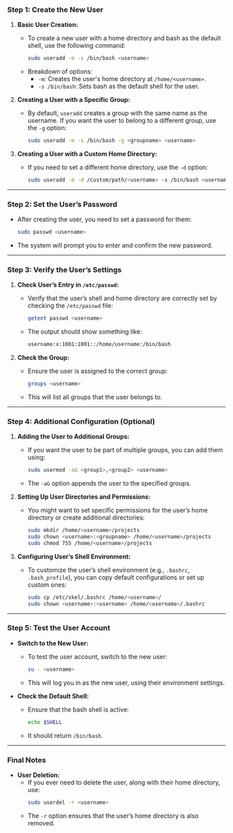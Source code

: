 ### Step 1: Create the New User

1. **Basic User Creation:**
   - To create a new user with a home directory and bash as the default shell, use the following command:
     ```bash
     sudo useradd -m -s /bin/bash <username>
     ```
   - Breakdown of options:
     - `-m`: Creates the user's home directory at `/home/<username>`.
     - `-s /bin/bash`: Sets bash as the default shell for the user.

2. **Creating a User with a Specific Group:**
   - By default, `useradd` creates a group with the same name as the username. If you want the user to belong to a different group, use the `-g` option:
     ```bash
     sudo useradd -m -s /bin/bash -g <groupname> <username>
     ```

3. **Creating a User with a Custom Home Directory:**
   - If you need to set a different home directory, use the `-d` option:
     ```bash
     sudo useradd -m -d /custom/path/<username> -s /bin/bash <username>
     ```

---

### Step 2: Set the User’s Password

- After creating the user, you need to set a password for them:
  ```bash
  sudo passwd <username>
  ```
- The system will prompt you to enter and confirm the new password.

---

### Step 3: Verify the User’s Settings

1. **Check User’s Entry in `/etc/passwd`:**
   - Verify that the user’s shell and home directory are correctly set by checking the `/etc/passwd` file:
     ```bash
     getent passwd <username>
     ```
   - The output should show something like:
     ```bash
     username:x:1001:1001::/home/username:/bin/bash
     ```

2. **Check the Group:**
   - Ensure the user is assigned to the correct group:
     ```bash
     groups <username>
     ```
   - This will list all groups that the user belongs to.


---

### Step 4: Additional Configuration (Optional)

1. **Adding the User to Additional Groups:**
   - If you want the user to be part of multiple groups, you can add them using:
     ```bash
     sudo usermod -aG <group1>,<group2> <username>
     ```
   - The `-aG` option appends the user to the specified groups.

2. **Setting Up User Directories and Permissions:**
   - You might want to set specific permissions for the user’s home directory or create additional directories:
     ```bash
     sudo mkdir /home/<username>/projects
     sudo chown <username>:<groupname> /home/<username>/projects
     sudo chmod 755 /home/<username>/projects
     ```

3. **Configuring User’s Shell Environment:**
   - To customize the user’s shell environment (e.g., `.bashrc`, `.bash_profile`), you can copy default configurations or set up custom ones:
     ```bash
     sudo cp /etc/skel/.bashrc /home/<username>/
     sudo chown <username>:<username> /home/<username>/.bashrc
     ```


---

### Step 5: Test the User Account

- **Switch to the New User:**
   - To test the user account, switch to the new user:
     ```bash
     su - <username>
     ```
   - This will log you in as the new user, using their environment settings.

- **Check the Default Shell:**
   - Ensure that the bash shell is active:
     ```bash
     echo $SHELL
     ```
   - It should return `/bin/bash`.


---

### Final Notes

- **User Deletion:**
   - If you ever need to delete the user, along with their home directory, use:
     ```bash
     sudo userdel -r <username>
     ```
   - The `-r` option ensures that the user’s home directory is also removed.

